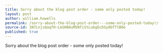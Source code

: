 ```yaml
---
title: Sorry about the blog post order - some only posted today!
layout: post
author: william.howells
permalink: /sorry-about-the-blog-post-order---some-only-posted-today!/
source-id: 1N7LnjsQaqfH-LmSHB6uMSNfiStLubgEu5Gy8bTTtB0o
published: true
---
```

Sorry about the blog post order - some only posted today!

